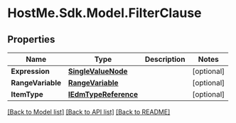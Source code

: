# HostMe.Sdk.Model.FilterClause
## Properties

Name | Type | Description | Notes
------------ | ------------- | ------------- | -------------
**Expression** | [**SingleValueNode**](SingleValueNode.md) |  | [optional] 
**RangeVariable** | [**RangeVariable**](RangeVariable.md) |  | [optional] 
**ItemType** | [**IEdmTypeReference**](IEdmTypeReference.md) |  | [optional] 

[[Back to Model list]](../README.md#documentation-for-models) [[Back to API list]](../README.md#documentation-for-api-endpoints) [[Back to README]](../README.md)

